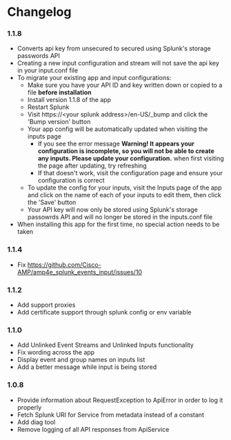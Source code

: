 # Changelog

### 1.1.8
- Converts api key from unsecured to secured using Splunk's storage passwords API
- Creating a new input configuration and stream will not save the api key in your input.conf file
- To migrate your existing app and input configurations:
  - Make sure you have your API ID and key written down or copied to a file **before installation**
  - Install version 1.1.8 of the app
  - Restart Splunk
  - Visit https://\<your splunk address\>/en-US/_bump and click the 'Bump version' button
  - Your app config will be automatically updated when visiting the inputs page
    - If you see the error message **Warning! It appears your configuration is incomplete, so you will not be able to create any inputs. Please update your configuration.** when first visiting the page after updating, try refreshing
    - If that doesn't work, visit the configuration page and ensure your configuration is correct
  - To update the config for your inputs, visit the Inputs page of the app and click on the name of each of your inputs to edit them, then click the 'Save' button
  - Your API key will now only be stored using Splunk's storage passowrds API and will no longer be stored in the inputs.conf file
- When installing this app for the first time, no special action needs to be taken

### 1.1.4
- Fix https://github.com/Cisco-AMP/amp4e_splunk_events_input/issues/10

### 1.1.2
- Add support proxies
- Add certificate support through splunk config or env variable

### 1.1.0
- Add Unlinked Event Streams and Unlinked Inputs functionality
- Fix wording across the app
- Display event and group names on inputs list
- Add a better message while input is being stored

### 1.0.8
- Provide information about RequestException to ApiError in order to log it properly
- Fetch Splunk URI for Service from metadata instead of a constant
- Add diag tool
- Remove logging of all API responses from ApiService
